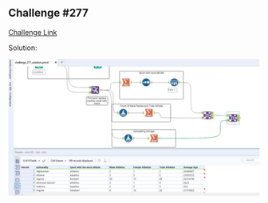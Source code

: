 ## Challenge #277

[Challenge Link](https://community.alteryx.com/t5/Weekly-Challenge/Challenge-277-2016-Summer-Olympics/td-p/788106)

Solution:

<img src="Challenge_277.jpg">



